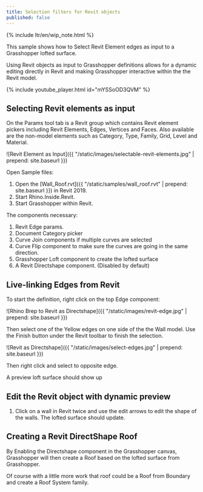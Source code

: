 ```yaml
---
title: Selection filters for Revit objects
published: false
---
```


{% include ltr/en/wip_note.html %}

This sample shows how to Select Revit Element edges as input to a Grasshopper lofted surface.

Using Revit objects as input to Grasshopper definitions allows for a dynamic editing directly in Revit and making Grasshopper interactive within the the Revit model.

<!-- ![Revit Element as Input](/static/images/select-revit-element.jpg) -->

{% include youtube_player.html id="mYSSoOD3QVM" %}

## Selecting Revit elements as input
On the Params tool tab is a Revit group which contains Revit element pickers including Revit Elements, Edges, Vertices and Faces.  Also available are the non-model elements such as Category, Type, Family, Grid, Level and Material.

![Revit Element as Input]({{ "/static/images/selectable-revit-elements.jpg" | prepend: site.baseurl }})

Open Sample files:
1. Open the [Wall_Roof.rvt]({{ "/static/samples/wall_roof.rvt" | prepend: site.baseurl }}) in Revit 2019.
2. Start Rhino.Inside.Revit.
3. Start Grasshopper within Revit.

The components necessary:
1. Revit Edge params.
1. Document Category picker
1. Curve Join components if multiple curves are selected
1. Curve Flip component to make sure the curves are going in the same direction.
1. Grasshopper Loft component to create the lofted surface
1. A Revit Directshape component.  (Disabled by default)

## Live-linking Edges from Revit

To start the definition, right click on the top Edge component: 

![Rhino Brep to Revit as Directshape]({{ "/static/images/revit-edge.jpg" | prepend: site.baseurl }})

Then select one of the Yellow edges on one side of the the Wall model. Use the Finish button under the Revit toolbar to finish the selection.

![Revit as Directshape]({{ "/static/images/select-edges.jpg" | prepend: site.baseurl }})

Then right click and select to opposite edge.

A preview loft surface should show up

## Edit the Revit object with dynamic preview
1. Click on a wall in Revit twice and use the edit arrows to edit the shape of the walls.  The lofted surface should update.

## Creating a Revit DirectShape Roof
By Enabling the Directshape component in the Grasshopper canvas, Grasshopper will then create a Roof based on the lofted surface from Grasshopper.

Of course with a little more work that roof could be a Roof from Boundary and create a Roof System family.